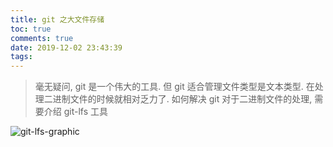 ```yaml
---
title: git 之大文件存储
toc: true
comments: true
date: 2019-12-02 23:43:39
tags:
---
```


> 毫无疑问, git 是一个伟大的工具. 但 git 适合管理文件类型是文本类型. 在处理二进制文件的时候就相对乏力了.
如何解决 git 对于二进制文件的处理, 需要介绍 git-lfs 工具

![git-lfs-graphic](https://git-lfs.github.com/images/graphic.gif)